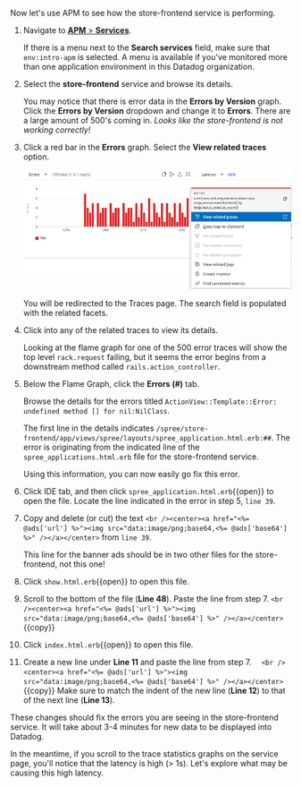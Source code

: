 Now let's use APM to see how the store-frontend service is performing. 

1. Navigate to <a href="https://app.datadoghq.com/apm/services" target="_datadog">**APM** > **Services**</a>. <p> If there is a menu next to the **Search services** field, make sure that `env:intro-apm` is selected. A menu is available if you've monitored more than one application environment in this Datadog organization.

2. Select the **store-frontend** service and browse its details. <p> You may notice that there is error data in the **Errors by Version** graph. Click the **Errors by Version** dropdown and change it to **Errors**. There are a large amount of 500's coming in. *Looks like the store-frontend is not working correctly!*

3. Click a red bar in the **Errors** graph. Select the **View related traces** option. <p> ![View Related Traces](fixappv3/assets/view-traces.png) <p> You will be redirected to the Traces page. The search field is populated with the related facets. 

4. Click into any of the related traces to view its details. <p> Looking at the flame graph for one of the 500 error traces will show the top level `rack.request` failing, but it seems the error begins from a downstream method called `rails.action_controller`.

5. Below the Flame Graph, click the **Errors (#)** tab. <p> Browse the details for the errors titled `ActionView::Template::Error: undefined method [] for nil:NilClass`. <p> The first line in the details indicates `/spree/store-frontend/app/views/spree/layouts/spree_application.html.erb:##`. The error is originating from the indicated line of the `spree_applications.html.erb` file for the store-frontend service. <p> Using this information, you can now easily go fix this error.

6. Click IDE tab, and then click `spree_application.html.erb`{{open}} to open the file. Locate the line indicated in the error in step 5, `line 39`.

7. Copy and delete (or cut) the text `<br /><center><a href="<%= @ads['url'] %>"><img src="data:image/png;base64,<%= @ads['base64'] %>" /></a></center>` from `line 39`. <p> This line for the banner ads should be in two other files for the store-frontend, not this one!

8. Click `show.html.erb`{{open}} to open this file. 

9. Scroll to the bottom of the file (**Line 48**). Paste the line from step 7. 
```<br /><center><a href="<%= @ads['url'] %>"><img src="data:image/png;base64,<%= @ads['base64'] %>" /></a></center>```{{copy}}

10. Click `index.html.erb`{{open}} to open this file. 

11. Create a new line under **Line 11** and paste the line from step 7. 
```  <br /><center><a href="<%= @ads['url'] %>"><img src="data:image/png;base64,<%= @ads['base64'] %>" /></a></center>```{{copy}} Make sure to match the indent of the new line (**Line 12**) to that of the next line (**Line 13**).

These changes should fix the errors you are seeing in the store-frontend service. It will take about 3-4 minutes for new data to be displayed into Datadog. 

In the meantime, if you scroll to the trace statistics graphs on the service page, you'll notice that the latency is high (> 1s). Let's explore what may be causing this high latency.